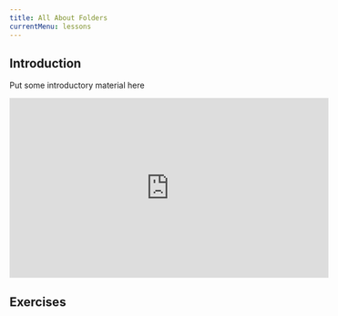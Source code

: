 ```yaml
---
title: All About Folders
currentMenu: lessons
---
```


## Introduction  

Put some introductory material here

<div class="youtube-wrapper"><iframe width="560" height="315" src="https://www.youtube.com/embed/DGd48PGbnBs?rel=0" frameborder="0" allowfullscreen></iframe></div>

## Exercises